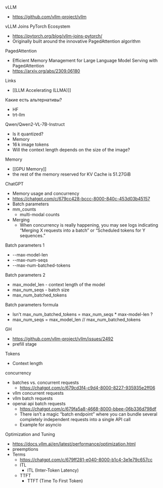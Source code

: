 
vLLM
- https://github.com/vllm-project/vllm

vLLM Joins PyTorch Ecosystem
- https://pytorch.org/blog/vllm-joins-pytorch/
- Originally built around the innovative PagedAttention algorithm

PagedAttention
- Efficient Memory Management for Large Language Model Serving with PagedAttention
- https://arxiv.org/abs/2309.06180

Links
- [[LLM Accelerating (LLMA)]]

Какие есть альтернативы?
- HF
- trt-llm

Qwen/Qwen2-VL-7B-Instruct
- Is it quantized?
- Memory
- 16 k image tokens
- Will the context length depends on the size of the image?

Memory
- [[GPU Memory]]
- the rest of the memory reserved for KV Cache is 51.27GiB

ChatGPT
- Memory usage and concurrency
- https://chatgpt.com/c/679cc428-bccc-8000-840c-453d03b45157
- Batch parameters
- mm_counts
	- multi-modal counts
- Merging
	- When concurrency is really happening, you may see logs indicating “Merging X requests into a batch” or “Scheduled tokens for Y sequences.”

Batch parameters 1
- --max-model-len
- --max-num-seqs
- --max-num-batched-tokens

Batch parameters 2
- max_model_len - context length of the model
- max_num_seqs - batch size
- max_num_batched_tokens

Batch parameters formula
- Isn't max_num_batched_tokens = max_num_seqs * max-model-len ?
- max_num_seqs = max_model_len // max_num_batched_tokens

GH
- https://github.com/vllm-project/vllm/issues/2492
- prefill stage

Tokens
- Context length

concurrency
- batches vs. concurrent requests
	- https://chatgpt.com/c/679cd3f4-c9d4-8000-8227-935935e2ff06
- vllm concurrent requests
- vllm batch requests
- openai api batch requests
	- https://chatgpt.com/c/679fa5a8-4668-8000-bbee-06b336d798df
	- There isn’t a magic “batch endpoint” where you can bundle several completely independent requests into a single API call
	- Example for asyncio

Optimization and Tuning
- https://docs.vllm.ai/en/latest/performance/optimization.html
- preemptions
- Terms
	- https://chatgpt.com/c/679ff281-e040-8000-b1c4-3e1e79c657cc
	- ITL
		- ITL (Inter-Token Latency)
	- TTFT
		- TTFT (Time To First Token)